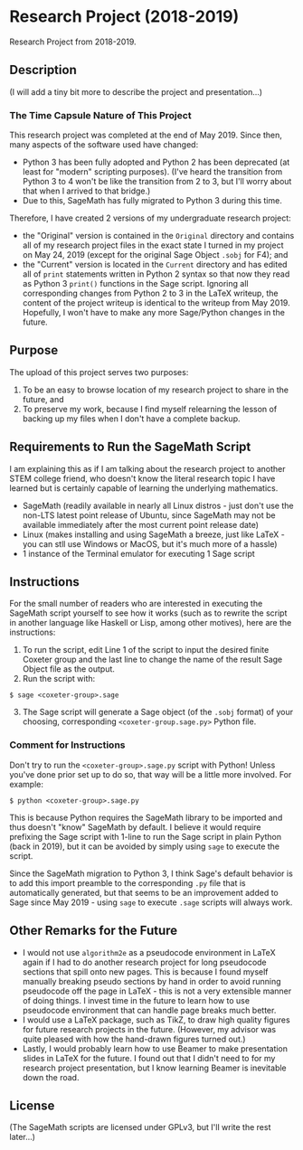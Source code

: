 # Research Project (2018-2019)

Research Project from 2018-2019.

## Description

(I will add a tiny bit more to describe the project and presentation...)

### The Time Capsule Nature of This Project

This research project was completed at the end of May 2019.  Since then, many aspects of the software used have changed:

* Python 3 has been fully adopted and Python 2 has been deprecated (at least for "modern" scripting purposes).  (I've heard the transition from Python 3 to 4 won't be like the transition from 2 to 3, but I'll worry about that when I arrived to that bridge.)
* Due to this, SageMath has fully migrated to Python 3 during this time.

Therefore, I have created 2 versions of my undergraduate research project:

* the "Original" version is contained in the `Original` directory and contains all of my research project files in the exact state I turned in my project on May 24, 2019 (except for the original Sage Object `.sobj` for F4); and
* the "Current" version is located in the `Current` directory and has edited all of `print` statements written in Python 2 syntax so that now they read as Python 3 `print()` functions in the Sage script.  Ignoring all corresponding changes from Python 2 to 3 in the LaTeX writeup, the content of the project writeup is identical to the writeup from May 2019.  Hopefully, I won't have to make any more Sage/Python changes in the future.

## Purpose

The upload of this project serves two purposes:

1.  To be an easy to browse location of my research project to share in the future, and
2.  To preserve my work, because I find myself relearning the lesson of backing up my files when I don't have a complete backup.

## Requirements to Run the SageMath Script

I am explaining this as if I am talking about the research project to another STEM college friend, who doesn't know the literal research topic I have learned but is certainly capable of learning the underlying mathematics.

* SageMath (readily available in nearly all Linux distros - just don't use the non-LTS latest point release of Ubuntu, since SageMath may not be available immediately after the most current point release date)
* Linux (makes installing and using SageMath a breeze, just like LaTeX - you can stll use Windows or MacOS, but it's much more of a hassle)
* 1 instance of the Terminal emulator for executing 1 Sage script

## Instructions

For the small number of readers who are interested in executing the SageMath script yourself to see how it works (such as to rewrite the script in another language like Haskell or Lisp, among other motives), here are the instructions:

1.  To run the script, edit Line 1 of the script to input the desired finite Coxeter group and the last line to change the name of the result Sage Object file as the output.
2.  Run the script with:
```
$ sage <coxeter-group>.sage
```
3.  The Sage script will generate a Sage object (of the `.sobj` format) of your choosing, corresponding `<coxeter-group.sage.py>` Python file.

### Comment for Instructions

Don't try to run the `<coxeter-group>.sage.py` script with Python!  Unless you've done prior set up to do so, that way will be a little more involved.  For example:
```
$ python <coxeter-group>.sage.py
```

This is because Python requires the SageMath library to be imported and thus doesn't "know" SageMath by default.  I believe it would require prefixing the Sage script with 1-line to run the Sage script in plain Python (back in 2019), but it can be avoided by simply using `sage` to execute the script.

Since the SageMath migration to Python 3, I think Sage's default behavior is to add this import preamble to the corresponding `.py` file that is automatically generated, but that seems to be an improvement added to Sage since May 2019 - using `sage` to execute `.sage` scripts will always work.

## Other Remarks for the Future

* I would not use `algorithm2e` as a pseudocode environment in LaTeX again if I had to do another research project for long pseudocode sections that spill onto new pages.  This is because I found myself manually breaking pseudo sections by hand in order to avoid running pseudocode off the page in LaTeX - this is not a very extensible manner of doing things.  I invest time in the future to learn how to use pseudocode environment that can handle page breaks much better.
* I would use a LaTeX package, such as TikZ, to draw high quality figures for future research projects in the future.  (However, my advisor was quite pleased with how the hand-drawn figures turned out.)
* Lastly, I would probably learn how to use Beamer to make presentation slides in LaTeX for the future.  I found out that I didn't need to for my research project presentation, but I know learning Beamer is inevitable down the road.

## License

(The SageMath scripts are licensed under GPLv3, but I'll write the rest later...)
